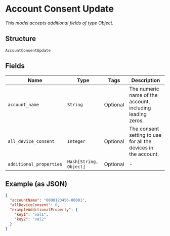 
# Account Consent Update

*This model accepts additional fields of type Object.*

## Structure

`AccountConsentUpdate`

## Fields

| Name | Type | Tags | Description |
|  --- | --- | --- | --- |
| `account_name` | `String` | Optional | The numeric name of the account, including leading zeros. |
| `all_device_consent` | `Integer` | Optional | The consent setting to use for all the devices in the account. |
| `additional_properties` | `Hash[String, Object]` | Optional | - |

## Example (as JSON)

```json
{
  "accountName": "0000123456-00001",
  "allDeviceConsent": 0,
  "exampleAdditionalProperty": {
    "key1": "val1",
    "key2": "val2"
  }
}
```

